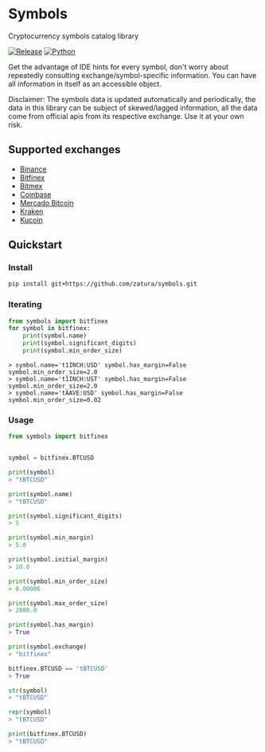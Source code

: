 # Symbols  
Cryptocurrency symbols catalog library  

 [![Release](https://img.shields.io/badge/release-v0.6.1--pre--alpha-orange.svg)](https://github.com/zatura/symbols)
[![Python](https://img.shields.io/badge/Python-3.6|3.7|3.8|3.9|3.10|3.11-blue.svg)](https://github.com/zatura/symbols)

  


Get the advantage of IDE hints for every symbol, don't worry about repeatedly consulting exchange/symbol-specific information.
You can have all information in itself as an accessible object.

Disclaimer: The symbols data is updated automatically and periodically, the data in this library can be subject 
of skewed/lagged information, all the data come from official apis from its respective exchange. 
Use it at your own risk.
## Supported exchanges
- [Binance](https://binance.com)
- [Bitfinex](https://bitfinex.com)
- [Bitmex](https://bitmex.com)
- [Coinbase](https://coinbase.com)
- [Mercado Bitcoin](https://mercadobitcoin.com.br)
- [Kraken](https://kraken.com)
- [Kucoin](https://kucoin.com)

## Quickstart

### Install
```bash
pip install git+https://github.com/zatura/symbols.git
```
### Iterating
```python
from symbols import bitfinex
for symbol in bitfinex:
    print(symbol.name)
    print(symbol.significant_digits)
    print(symbol.min_order_size)
```
```
> symbol.name='t1INCH:USD' symbol.has_margin=False symbol.min_order_size=2.0
> symbol.name='t1INCH:UST' symbol.has_margin=False symbol.min_order_size=2.0
> symbol.name='tAAVE:USD' symbol.has_margin=False symbol.min_order_size=0.02
```    
### Usage
```python
from symbols import bitfinex


symbol = bitfinex.BTCUSD  

print(symbol)
> "tBTCUSD"

print(symbol.name)
> "tBTCUSD"

print(symbol.significant_digits)
> 5

print(symbol.min_margin)
> 5.0

print(symbol.initial_margin)
> 10.0

print(symbol.min_order_size)
> 0.00006

print(symbol.max_order_size)
> 2000.0

print(symbol.has_margin)
> True

print(symbol.exchange)
> "bitfinex"

bitfinex.BTCUSD == 'tBTCUSD'
> True

str(symbol)
> "tBTCUSD"

repr(symbol)
> "tBTCUSD"

print(bitfinex.BTCUSD)
> "tBTCUSD"
```
